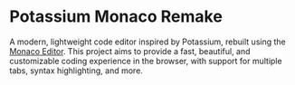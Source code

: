 # Potassium Monaco Remake

A modern, lightweight code editor inspired by Potassium, rebuilt using the [Monaco Editor](https://microsoft.github.io/monaco-editor/). This project aims to provide a fast, beautiful, and customizable coding experience in the browser, with support for multiple tabs, syntax highlighting, and more.

